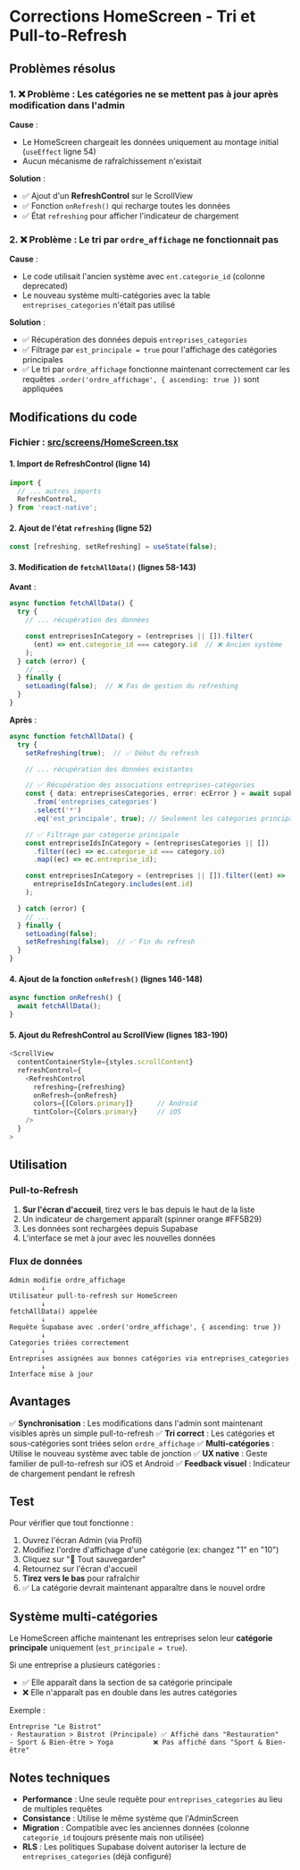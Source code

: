 # Corrections HomeScreen - Tri et Pull-to-Refresh

## Problèmes résolus

### 1. ❌ Problème : Les catégories ne se mettent pas à jour après modification dans l'admin

**Cause** :
- Le HomeScreen chargeait les données uniquement au montage initial (`useEffect` ligne 54)
- Aucun mécanisme de rafraîchissement n'existait

**Solution** :
- ✅ Ajout d'un **RefreshControl** sur le ScrollView
- ✅ Fonction `onRefresh()` qui recharge toutes les données
- ✅ État `refreshing` pour afficher l'indicateur de chargement

### 2. ❌ Problème : Le tri par `ordre_affichage` ne fonctionnait pas

**Cause** :
- Le code utilisait l'ancien système avec `ent.categorie_id` (colonne deprecated)
- Le nouveau système multi-catégories avec la table `entreprises_categories` n'était pas utilisé

**Solution** :
- ✅ Récupération des données depuis `entreprises_categories`
- ✅ Filtrage par `est_principale = true` pour l'affichage des catégories principales
- ✅ Le tri par `ordre_affichage` fonctionne maintenant correctement car les requêtes `.order('ordre_affichage', { ascending: true })` sont appliquées

## Modifications du code

### Fichier : [src/screens/HomeScreen.tsx](src/screens/HomeScreen.tsx)

#### 1. Import de RefreshControl (ligne 14)

```typescript
import {
  // ... autres imports
  RefreshControl,
} from 'react-native';
```

#### 2. Ajout de l'état `refreshing` (ligne 52)

```typescript
const [refreshing, setRefreshing] = useState(false);
```

#### 3. Modification de `fetchAllData()` (lignes 58-143)

**Avant** :
```typescript
async function fetchAllData() {
  try {
    // ... récupération des données

    const entreprisesInCategory = (entreprises || []).filter(
      (ent) => ent.categorie_id === category.id  // ❌ Ancien système
    );
  } catch (error) {
    // ...
  } finally {
    setLoading(false);  // ❌ Pas de gestion du refreshing
  }
}
```

**Après** :
```typescript
async function fetchAllData() {
  try {
    setRefreshing(true);  // ✅ Début du refresh

    // ... récupération des données existantes

    // ✅ Récupération des associations entreprises-catégories
    const { data: entreprisesCategories, error: ecError } = await supabase
      .from('entreprises_categories')
      .select('*')
      .eq('est_principale', true); // Seulement les catégories principales

    // ✅ Filtrage par catégorie principale
    const entrepriseIdsInCategory = (entreprisesCategories || [])
      .filter((ec) => ec.categorie_id === category.id)
      .map((ec) => ec.entreprise_id);

    const entreprisesInCategory = (entreprises || []).filter((ent) =>
      entrepriseIdsInCategory.includes(ent.id)
    );

  } catch (error) {
    // ...
  } finally {
    setLoading(false);
    setRefreshing(false);  // ✅ Fin du refresh
  }
}
```

#### 4. Ajout de la fonction `onRefresh()` (lignes 146-148)

```typescript
async function onRefresh() {
  await fetchAllData();
}
```

#### 5. Ajout du RefreshControl au ScrollView (lignes 183-190)

```typescript
<ScrollView
  contentContainerStyle={styles.scrollContent}
  refreshControl={
    <RefreshControl
      refreshing={refreshing}
      onRefresh={onRefresh}
      colors={[Colors.primary]}      // Android
      tintColor={Colors.primary}     // iOS
    />
  }
>
```

## Utilisation

### Pull-to-Refresh

1. **Sur l'écran d'accueil**, tirez vers le bas depuis le haut de la liste
2. Un indicateur de chargement apparaît (spinner orange #FF5B29)
3. Les données sont rechargées depuis Supabase
4. L'interface se met à jour avec les nouvelles données

### Flux de données

```
Admin modifie ordre_affichage
        ↓
Utilisateur pull-to-refresh sur HomeScreen
        ↓
fetchAllData() appelée
        ↓
Requête Supabase avec .order('ordre_affichage', { ascending: true })
        ↓
Categories triées correctement
        ↓
Entreprises assignées aux bonnes catégories via entreprises_categories
        ↓
Interface mise à jour
```

## Avantages

✅ **Synchronisation** : Les modifications dans l'admin sont maintenant visibles après un simple pull-to-refresh
✅ **Tri correct** : Les catégories et sous-catégories sont triées selon `ordre_affichage`
✅ **Multi-catégories** : Utilise le nouveau système avec table de jonction
✅ **UX native** : Geste familier de pull-to-refresh sur iOS et Android
✅ **Feedback visuel** : Indicateur de chargement pendant le refresh

## Test

Pour vérifier que tout fonctionne :

1. Ouvrez l'écran Admin (via Profil)
2. Modifiez l'ordre d'affichage d'une catégorie (ex: changez "1" en "10")
3. Cliquez sur "💾 Tout sauvegarder"
4. Retournez sur l'écran d'accueil
5. **Tirez vers le bas** pour rafraîchir
6. ✅ La catégorie devrait maintenant apparaître dans le nouvel ordre

## Système multi-catégories

Le HomeScreen affiche maintenant les entreprises selon leur **catégorie principale** uniquement (`est_principale = true`).

Si une entreprise a plusieurs catégories :
- ✅ Elle apparaît dans la section de sa catégorie principale
- ❌ Elle n'apparaît pas en double dans les autres catégories

Exemple :
```
Entreprise "Le Bistrot"
- Restauration > Bistrot (Principale) ✅ Affiché dans "Restauration"
- Sport & Bien-être > Yoga          ❌ Pas affiché dans "Sport & Bien-être"
```

## Notes techniques

- **Performance** : Une seule requête pour `entreprises_categories` au lieu de multiples requêtes
- **Consistance** : Utilise le même système que l'AdminScreen
- **Migration** : Compatible avec les anciennes données (colonne `categorie_id` toujours présente mais non utilisée)
- **RLS** : Les politiques Supabase doivent autoriser la lecture de `entreprises_categories` (déjà configuré)
